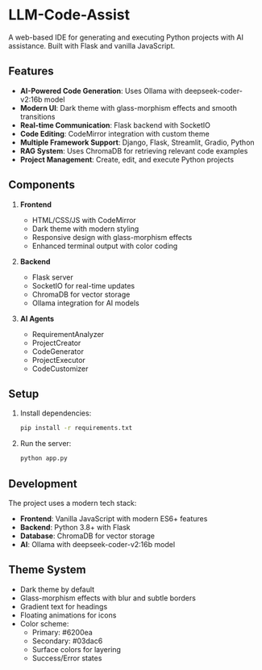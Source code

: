 # LLM-Code-Assist

A web-based IDE for generating and executing Python projects with AI assistance. Built with Flask and vanilla JavaScript.

## Features

- **AI-Powered Code Generation**: Uses Ollama with deepseek-coder-v2:16b model
- **Modern UI**: Dark theme with glass-morphism effects and smooth transitions
- **Real-time Communication**: Flask backend with SocketIO
- **Code Editing**: CodeMirror integration with custom theme
- **Multiple Framework Support**: Django, Flask, Streamlit, Gradio, Python
- **RAG System**: Uses ChromaDB for retrieving relevant code examples
- **Project Management**: Create, edit, and execute Python projects

## Components

1. **Frontend**
   - HTML/CSS/JS with CodeMirror
   - Dark theme with modern styling
   - Responsive design with glass-morphism effects
   - Enhanced terminal output with color coding

2. **Backend**
   - Flask server
   - SocketIO for real-time updates
   - ChromaDB for vector storage
   - Ollama integration for AI models

3. **AI Agents**
   - RequirementAnalyzer
   - ProjectCreator
   - CodeGenerator
   - ProjectExecutor
   - CodeCustomizer

## Setup

1. Install dependencies:
   ```bash
   pip install -r requirements.txt
   ```

2. Run the server:
   ```bash
   python app.py
   ```

## Development

The project uses a modern tech stack:
- **Frontend**: Vanilla JavaScript with modern ES6+ features
- **Backend**: Python 3.8+ with Flask
- **Database**: ChromaDB for vector storage
- **AI**: Ollama with deepseek-coder-v2:16b model

## Theme System

- Dark theme by default
- Glass-morphism effects with blur and subtle borders
- Gradient text for headings
- Floating animations for icons
- Color scheme:
  - Primary: #6200ea
  - Secondary: #03dac6
  - Surface colors for layering
  - Success/Error states
